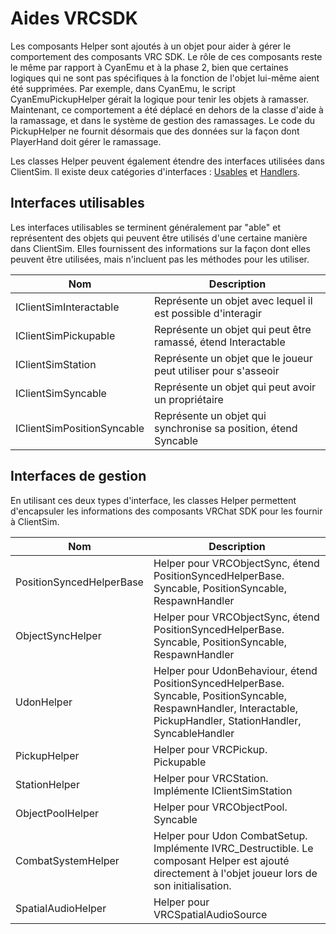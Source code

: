 


# Aides VRCSDK

Les composants Helper sont ajoutés à un objet pour aider à gérer le comportement des composants VRC SDK. Le rôle de ces composants reste le même par rapport à CyanEmu et à la phase 2, bien que certaines logiques qui ne sont pas spécifiques à la fonction de l'objet lui-même aient été supprimées. Par exemple, dans CyanEmu, le script CyanEmuPickupHelper gérait la logique pour tenir les objets à ramasser. Maintenant, ce comportement a été déplacé en dehors de la classe d'aide à la ramassage, et dans le système de gestion des ramassages. Le code du PickupHelper ne fournit désormais que des données sur la façon dont PlayerHand doit gérer le ramassage.

Les classes Helper peuvent également étendre des interfaces utilisées dans ClientSim. Il existe deux catégories d'interfaces : [Usables](#interfaces-utilisables) et [Handlers](#interfaces-de-gestion).

## Interfaces utilisables

Les interfaces utilisables se terminent généralement par "able" et représentent des objets qui peuvent être utilisés d'une certaine manière dans ClientSim. Elles fournissent des informations sur la façon dont elles peuvent être utilisées, mais n'incluent pas les méthodes pour les utiliser.

| Nom                       | Description                                                      |
|----------------------------|------------------------------------------------------------------|
| IClientSimInteractable     | Représente un objet avec lequel il est possible d'interagir       |
| IClientSimPickupable       | Représente un objet qui peut être ramassé, étend Interactable     |
| IClientSimStation          | Représente un objet que le joueur peut utiliser pour s'asseoir    |
| IClientSimSyncable         | Représente un objet qui peut avoir un propriétaire                |
| IClientSimPositionSyncable | Représente un objet qui synchronise sa position, étend Syncable   |

## Interfaces de gestion

En utilisant ces deux types d'interface, les classes Helper permettent d'encapsuler les informations des composants VRChat SDK pour les fournir à ClientSim.

| Nom                       | Description                                                      |
|----------------------------|------------------------------------------------------------------|
| PositionSyncedHelperBase   | Helper pour VRCObjectSync, étend PositionSyncedHelperBase. Syncable, PositionSyncable, RespawnHandler |
| ObjectSyncHelper           | Helper pour VRCObjectSync, étend PositionSyncedHelperBase. Syncable, PositionSyncable, RespawnHandler |
| UdonHelper                 | Helper pour UdonBehaviour, étend PositionSyncedHelperBase. Syncable, PositionSyncable, RespawnHandler, Interactable, PickupHandler, StationHandler, SyncableHandler |
| PickupHelper               | Helper pour VRCPickup. Pickupable                                 |
| StationHelper              | Helper pour VRCStation. Implémente IClientSimStation              |
| ObjectPoolHelper           | Helper pour VRCObjectPool. Syncable                               |
| CombatSystemHelper         | Helper pour Udon CombatSetup. Implémente IVRC_Destructible. Le composant Helper est ajouté directement à l'objet joueur lors de son initialisation. |
| SpatialAudioHelper         | Helper pour VRCSpatialAudioSource                                |